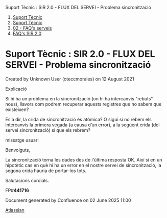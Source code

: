 Suport Tècnic : SIR 2.0 - FLUX DEL SERVEI - Problema sincronització  

1.  [Suport Tècnic](index.md)
2.  [Suport Tècnic](13893782.md)
3.  [02 - FAQ's serveis](26313393.md)
4.  [FAQ's SIR 2.0](41523073.md)

Suport Tècnic : SIR 2.0 - FLUX DEL SERVEI - Problema sincronització
===================================================================

Created by Unknown User (oteccmorales) on 12 August 2021

Explicació

Si hi ha un problema en la sincronització (on hi ha intercanvis "rebuts" nous), llavors com podrem recuperar aquests registres que no sabem que existeixen?

És a dir, la crida de sincronització és atòmica? O sigui si no rebem els intercanvis la primera vegada (a causa d’un error), a la següent crida (del servei sincronització) sí que els rebrem?

  

  

missatge usuari

Benvolguts,

La sincronització torna les dades des de l'última resposta OK. Així si en un hipotètic cas en què hi ha un error en el nostre servei de sincronització, la segona crida hauria de portar-los tots.

Salutacions cordials.

  

FP#**441716**

  

  

  

Document generated by Confluence on 02 June 2025 11:00

[Atlassian](http://www.atlassian.com/)